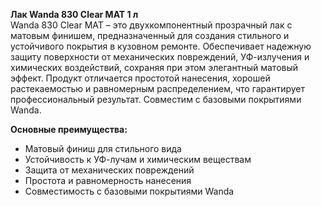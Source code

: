 **Лак Wanda 830 Clear MAT 1 л**  
Wanda 830 Clear MAT – это двухкомпонентный прозрачный лак с матовым финишем, предназначенный для создания стильного и устойчивого покрытия в кузовном ремонте. Обеспечивает надежную защиту поверхности от механических повреждений, УФ-излучения и химических воздействий, сохраняя при этом элегантный матовый эффект. Продукт отличается простотой нанесения, хорошей растекаемостью и равномерным распределением, что гарантирует профессиональный результат. Совместим с базовыми покрытиями Wanda.

**Основные преимущества:**
- Матовый финиш для стильного вида
- Устойчивость к УФ-лучам и химическим веществам
- Защита от механических повреждений
- Простота и равномерность нанесения
- Совместимость с базовыми покрытиями Wanda


